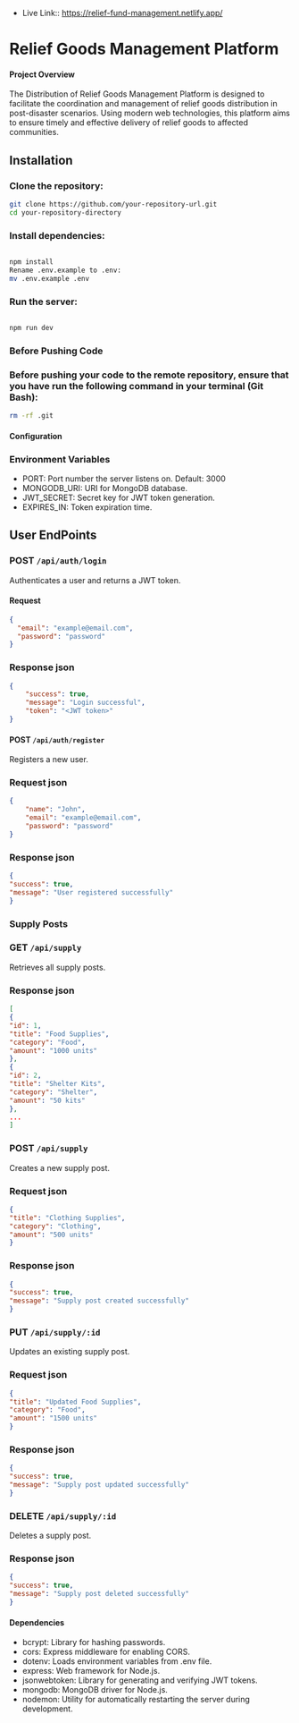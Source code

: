 - Live Link:: https://relief-fund-management.netlify.app/

# Relief Goods Management Platform
#### Project Overview

The Distribution of Relief Goods Management Platform is designed to facilitate the coordination and management of relief goods distribution in post-disaster scenarios. Using modern web technologies, this platform aims to ensure timely and effective delivery of relief goods to affected communities.

## Installation

### Clone the repository:

```sh
git clone https://github.com/your-repository-url.git
cd your-repository-directory
```

### Install dependencies:
```sh

npm install
Rename .env.example to .env:
mv .env.example .env
```
### Run the server:
```sh

npm run dev
```
### Before Pushing Code
### Before pushing your code to the remote repository, ensure that you have run the following command in your terminal (Git Bash):

```sh
rm -rf .git
```
#### Configuration
### Environment Variables
* PORT: Port number the server listens on. Default: 3000
* MONGODB_URI: URI for MongoDB database.
* JWT_SECRET: Secret key for JWT token generation.
* EXPIRES_IN: Token expiration time.

## User EndPoints

### POST `/api/auth/login`

Authenticates a user and returns a JWT token.

#### Request

```json
{
  "email": "example@email.com",
  "password": "password"
}
```

### Response json

```json
{
    "success": true,
    "message": "Login successful",
    "token": "<JWT token>"
}
```

#### POST `/api/auth/register`

Registers a new user.

### Request json

```json
{
    "name": "John",
    "email": "example@email.com",
    "password": "password"
}
```

### Response json

```json
{
"success": true,
"message": "User registered successfully"
}
```

### Supply Posts

### GET `/api/supply`

Retrieves all supply posts.

### Response json

```json
[
{
"id": 1,
"title": "Food Supplies",
"category": "Food",
"amount": "1000 units"
},
{
"id": 2,
"title": "Shelter Kits",
"category": "Shelter",
"amount": "50 kits"
},
...
]
```

### POST `/api/supply`

Creates a new supply post.

### Request json

```json
{
"title": "Clothing Supplies",
"category": "Clothing",
"amount": "500 units"
}
```

### Response json

```json
{
"success": true,
"message": "Supply post created successfully"
}
```

### PUT `/api/supply/:id`

Updates an existing supply post.

### Request json

```json
{
"title": "Updated Food Supplies",
"category": "Food",
"amount": "1500 units"
}
```

### Response json

```json
{
"success": true,
"message": "Supply post updated successfully"
}
```

### DELETE `/api/supply/:id`

Deletes a supply post.

### Response json

```json
{
"success": true,
"message": "Supply post deleted successfully"
}

```

#### Dependencies
- bcrypt: Library for hashing passwords.
- cors: Express middleware for enabling CORS.
- dotenv: Loads environment variables from .env file.
- express: Web framework for Node.js.
- jsonwebtoken: Library for generating and verifying JWT tokens.
- mongodb: MongoDB driver for Node.js.
- nodemon: Utility for automatically restarting the server during development.
